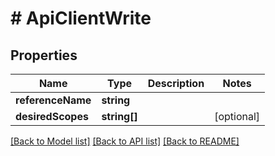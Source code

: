 # # ApiClientWrite

## Properties

Name | Type | Description | Notes
------------ | ------------- | ------------- | -------------
**referenceName** | **string** |  |
**desiredScopes** | **string[]** |  | [optional]

[[Back to Model list]](../../README.md#models) [[Back to API list]](../../README.md#endpoints) [[Back to README]](../../README.md)
